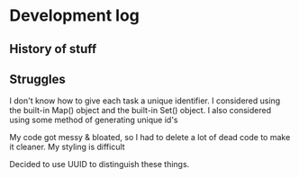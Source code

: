 # Development log

## History of stuff

## Struggles

I don't know how to give each task a unique identifier.
I considered using the built-in Map() object and the built-in Set() object.
I also considered using some method of generating unique id's

My code got messy & bloated, so I had to delete a lot of dead code to make it cleaner.
My styling is difficult

Decided to use UUID to distinguish these things. 
